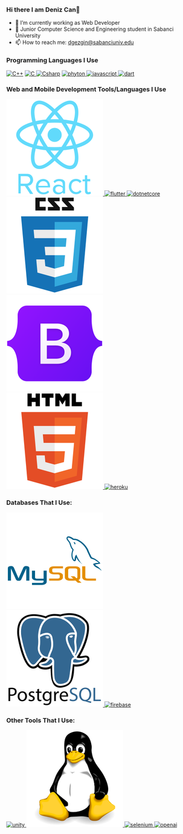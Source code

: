 ### Hi there I am Deniz Can👋

- 🔭 I’m currently working as Web Developer
- 🏫 Junior Computer Science and Engineering student in Sabanci University
- 📫 How to reach me: [dgezgin@sabanciuniv.edu](mailto:dgezgin@sabanciuniv.edu)


### Programming Languages I Use

[![C++](https://skillicons.dev/icons?i=cpp)](https://www.w3schools.com/cpp/)
[![C](https://skillicons.dev/icons?i=c) ](https://www.w3schools.com/c/) 
[![Csharp](https://skillicons.dev/icons?i=cs)](https://www.w3schools.com/cs/)
[![phyton](https://skillicons.dev/icons?i=phyton) ](https://www.w3schools.com/python/) 
[![javascript](https://skillicons.dev/icons?i=javascript) ](https://developer.mozilla.org/en-US/docs/Web/JavaScript)
[![dart](https://www.vectorlogo.zone/logos/dartlang/dartlang-icon.svg)](https://dart.dev)

### Web and Mobile Development Tools/Languages I Use

[![react](https://raw.githubusercontent.com/devicons/devicon/master/icons/react/react-original-wordmark.svg) ](https://reactjs.org/) 
[![flutter](https://www.vectorlogo.zone/logos/flutterio/flutterio-icon.svg) ](https://flutter.dev)
[![dotnetcore](https://raw.githubusercontent.com/devicons/devicon/master/icons/react/dotnetcore-original.svg) ](https://dotnet.microsoft.com/en-us/download) 
[![css3](https://raw.githubusercontent.com/devicons/devicon/master/icons/css3/css3-original-wordmark.svg) ](https://www.w3schools.com/css/) 
[![bootstrap](https://raw.githubusercontent.com/devicons/devicon/master/icons/bootstrap/bootstrap-original.svg) ](https://getbootstrap.com/) 
[![html5](https://raw.githubusercontent.com/devicons/devicon/master/icons/html5/html5-original-wordmark.svg) ](https://www.w3.org/html/) 
[![heroku](https://www.vectorlogo.zone/logos/heroku/heroku-icon.svg) ](https://heroku.com)

### Databases That I Use:
[![mysql](https://raw.githubusercontent.com/devicons/devicon/master/icons/mysql/mysql-original-wordmark.svg)](https://www.mysql.com/) 
[![postgresql](https://raw.githubusercontent.com/devicons/devicon/master/icons/postgresql/postgresql-original-wordmark.svg) ](https://www.postgresql.org)
[![firebase](https://www.vectorlogo.zone/logos/firebase/firebase-icon.svg) ](https://firebase.google.com/)

### Other Tools That I Use:

[![unity](https://1000logos.net/wp-content/uploads/2020/08/Unity-Logo.png) ](https://unity.com/)
[![linux](https://raw.githubusercontent.com/devicons/devicon/master/icons/linux/linux-original.svg) ](https://www.linux.org/)
[![selenium](https://raw.githubusercontent.com/detain/svg-logos/780f25886640cef088af994181646db2f6b1a3f8/svg/selenium-logo.svg) ](https://www.selenium.dev)
[![openai](https://raw.githubusercontent.com/detain/svg-logos/780f25886640cef088af994181646db2f6b1a3f8/svg/openal-logo.svg) ](https://openai.com/)


<!--
**DenizGezgin/DenizGezgin** is a ✨ _special_ ✨ repository because its `README.md` (this file) appears on your GitHub profile.

Here are some ideas to get you started:


- 🌱 I’m currently learning ...
- 👯 I’m looking to collaborate on ...
- 🤔 I’m looking for help with ...
- 💬 Ask me about ...
- 😄 Pronouns: ...
- ⚡ Fun fact: ...
-->
